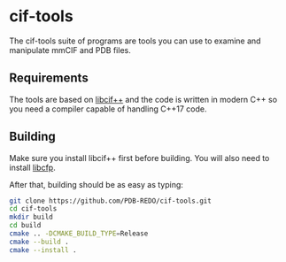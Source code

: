 cif-tools
=========

The cif-tools suite of programs are tools you can use to examine
and manipulate mmCIF and PDB files.

Requirements
------------

The tools are based on [libcif++](https://github.com/PDB-REDO/libcifpp)
and the code is written in modern C++ so you need a compiler capable
of handling C++17 code.

Building
--------

Make sure you install libcif++ first before building. You will also need
to install [libcfp](https://github.com/mhekkel/libcfp).

After that, building should be as easy as typing:

```bash
git clone https://github.com/PDB-REDO/cif-tools.git
cd cif-tools
mkdir build
cd build
cmake .. -DCMAKE_BUILD_TYPE=Release
cmake --build .
cmake --install .
```
